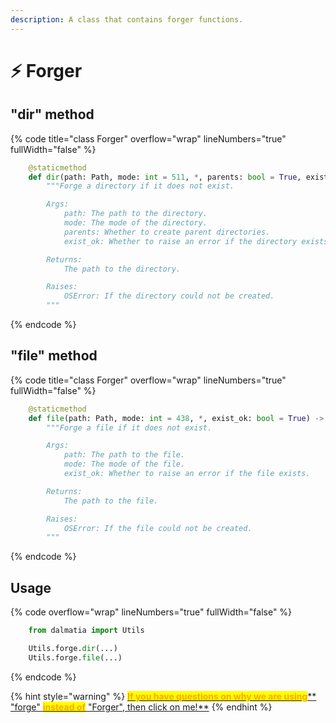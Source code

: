 ```yaml
---
description: A class that contains forger functions.
---
```


# ⚡ Forger

## "dir" method

{% code title="class Forger" overflow="wrap" lineNumbers="true" fullWidth="false" %}
```python
    @staticmethod
    def dir(path: Path, mode: int = 511, *, parents: bool = True, exist_ok: bool = True) -> Path: ...
        """Forge a directory if it does not exist.

        Args:
            path: The path to the directory.
            mode: The mode of the directory.
            parents: Whether to create parent directories.
            exist_ok: Whether to raise an error if the directory exists.

        Returns:
            The path to the directory.

        Raises:
            OSError: If the directory could not be created.
        """
```
{% endcode %}

## "file" method

{% code title="class Forger" overflow="wrap" lineNumbers="true" fullWidth="false" %}
```python
    @staticmethod
    def file(path: Path, mode: int = 438, *, exist_ok: bool = True) -> Path: ...
        """Forge a file if it does not exist.

        Args:
            path: The path to the file.
            mode: The mode of the file.
            exist_ok: Whether to raise an error if the file exists.

        Returns:
            The path to the file.

        Raises:
            OSError: If the file could not be created.
        """
```
{% endcode %}

## Usage

{% code overflow="wrap" lineNumbers="true" fullWidth="false" %}
```python
    from dalmatia import Utils

    Utils.forge.dir(...)
    Utils.forge.file(...)
```
{% endcode %}

{% hint style="warning" %}
[<mark style="color:orange;">**If you have questions on why we are using**</mark>** **<mark style="color:red;">**"forge"**</mark>** **<mark style="color:orange;">**instead of**</mark>** **<mark style="color:red;">**"Forger"**</mark><mark style="color:orange;">**, then click on me!**</mark>](../quick-start.md)
{% endhint %}
